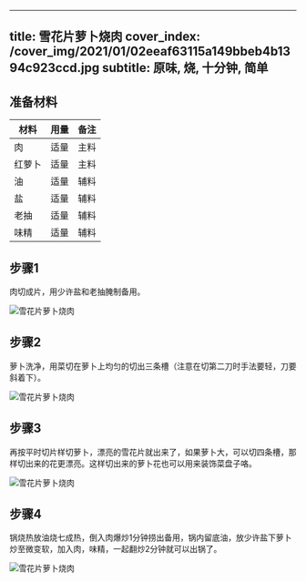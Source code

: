
---
title: 雪花片萝卜烧肉
cover_index: /cover_img/2021/01/02eeaf63115a149bbeb4b1394c923ccd.jpg
subtitle: 原味, 烧, 十分钟, 简单
---

## 准备材料

| 材料     | 用量 | 备注|
| ------- | ----- | --- |
| 肉 | 适量| 主料 |
| 红萝卜 | 适量| 主料 |
| 油 | 适量| 辅料 |
| 盐 | 适量| 辅料 |
| 老抽 | 适量| 辅料 |
| 味精 | 适量| 辅料 |

## 步骤1

肉切成片，用少许盐和老抽腌制备用。

![雪花片萝卜烧肉](https://i8.meishichina.com/attachment/recipe/201010/201010202037498.jpg?x-oss-process=style/p320) 

## 步骤2

萝卜洗净，用菜切在萝卜上均匀的切出三条槽（注意在切第二刀时手法要轻，刀要斜着下）。

![雪花片萝卜烧肉](https://i8.meishichina.com/attachment/recipe/201010/201010202038169.jpg?x-oss-process=style/p320) 

## 步骤3

再按平时切片样切萝卜，漂亮的雪花片就出来了，如果萝卜大，可以切四条槽，那样切出来的花更漂亮。这样切出来的萝卜花也可以用来装饰菜盘子咯。

![雪花片萝卜烧肉](https://i8.meishichina.com/attachment/recipe/201010/201010202038362.jpg?x-oss-process=style/p320) 

## 步骤4

锅烧热放油烧七成热，倒入肉爆炒1分钟捞出备用，锅内留底油，放少许盐下萝卜炒至微变软，加入肉，味精，一起翻炒2分钟就可以出锅了。

![雪花片萝卜烧肉](https://i8.meishichina.com/attachment/recipe/201010/201010202038553.jpg?x-oss-process=style/p320) 

